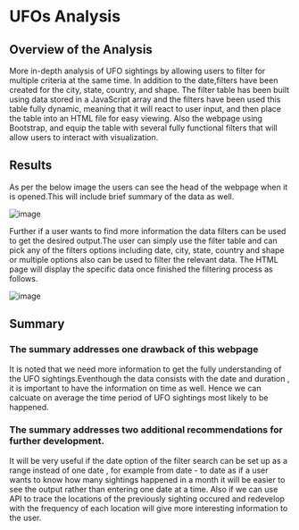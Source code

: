 # UFOs Analysis

## Overview of the Analysis
More in-depth analysis of UFO sightings by allowing users to filter for multiple criteria at the same time. In addition to the date,filters have been created for the city, state, country, and shape.
The filter table has been built using data stored in a JavaScript array and the filters have been used this table fully dynamic, meaning that it will react to user input, and then place the table into an HTML file for easy viewing.
Also the webpage using Bootstrap, and equip the table with several fully functional filters that will allow users to interact with visualization. 

## Results

As per the below image the users can see the head of the webpage when it is opened.This will include brief summary of the data as well. 

![image](https://user-images.githubusercontent.com/93173498/150068093-c3ed6bd6-3ef3-4f08-996a-9cd40d1af200.png)





Further if a user wants to find more information the data filters can be used to get the desired output.The user can simply use the filter table and can pick any of the filters options including date, city, state, country and shape or multiple options also can be used to filter the relevant data. The HTML page will display the specific data once finished the filtering process as follows.





![image](https://user-images.githubusercontent.com/93173498/150068801-88ba39a2-f506-45a2-ac36-56aba4b88ad7.png)





## Summary

### The summary addresses one drawback of this webpage
It is noted that we need more information to get the fully understanding of the UFO sightings.Eventhough the data consists with the date and duration , it is important to have the information on time as well. Hence we can calcuate on average the time period of UFO sightings most likely to be happened.

### The summary addresses two additional recommendations for further development.
It will be very useful if the date option of the filter search can be set up as a range instead of one date , for example from date - to date as if a user wants to know how many sightings happened in a month it will be easier to see the output rather than entering one date at a time. 
Also if we can use API to trace the locations of the previously sighting occured and redevelop with the frequency of each location will give more interesting information to the user.  

